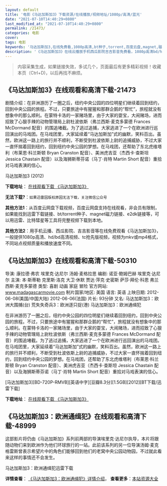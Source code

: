 ```yaml
---
layout: default
title: '电影《马达加斯加3》下载资源/在线播放/视频地址/1080p/高清/蓝光'
date: "2021-07-10T14:40:29+0800"
last_modified_at: "2021-07-10T14:40:29+0800"
permalink: /21473/
categories: 电影
cover:
tags: 电影
keywords: '马达加斯加3,在线免费看,1080p高清,bt种子,torrent,百度云盘,magnet,磁力链,迅雷下载资源'
description: '《马达加斯加3》在线云播放手机西瓜影院吉吉影音免费看，1080p高清bd/hd未删减完整版和tc抢先枪版，mkv/mp4格式，附带bt/torrent种子、magnet/磁力链、百度云盘、网盘资源迅雷下载链接'
---
```


>内容采集生成，如果链接失效，多试几个，页面最后有更多精彩视频！收藏本页（Ctrl+D)，以后再找不麻烦。


## 《马达加斯加3》在线观看和高清下载-21473

剧情介绍：在非洲游历了一圈之后，纽约中央公园的四位明星们继续着回到纽约，回到中央公园的旅程。不过，只要旅途中有猩猩和那群企鹅的“帮忙”，旅程就没有想象中的那么顺利。在蒙特卡洛的一家赌场里，由于大家的耍宝，大闹赌场，进而招致了心狠手辣的动物管理局上尉杜波依斯（弗兰西斯·麦克多蒙德 Frances McDormand 配音）的围追堵截。为了逃过追捕，大家逃进了一个在欧洲进行巡回演出的马戏团。在马戏团里，大家延续着“马达加斯加”式的幽默，笑料百出。虽然，欧洲这一路上的旅行并不顺利，不断受到杜波依斯上尉的追捕威胁，不过大家一直怀揣着回到纽约，回到纽约中央公园的梦想。在马戏团，还帮助了东北虎维塔利（布莱恩·科兰斯顿 Bryan Cranston 配音）、美洲虎吉亚（杰西卡·查斯坦 Jessica Chastain 配音）以及海狮斯蒂芬诺（马丁·肖特 Martin Short 配音）重拾对马戏表演的信心。


马达加斯加3 (2012)

**下载地址**： [在线观看下载 《马达加斯加3》](https://www.btbtdy.me/btdy/dy1189.html) 


**无法下载?**：`如果迅雷因版权原因无法下载，关注微信公众号 `

**其他方法1**：从百度云网盘下载视频，百度云网盘支持在线观看，非会员有限制，如果能找到迅雷下载链接、bt/torrent种子、magnet磁力链接、e2dk链接等，可以用迅雷、比特彗星等工具将完整视频下载到本地。

**其他方法2**：用手机云播、西瓜影院、吉吉影音等在线免费观看《马达加斯加3》，一般提供1080p高清、hd/bd高清视频、tc抢先版视频，视频为mkv或mp4格式，不同站点视频质量和播放速度不同。


## 《马达加斯加3》在线观看和高清下载-50310

导演: 康拉德·弗农 埃里克·达尼尔 汤姆·麦格拉思 编剧: 诺亚·鲍姆巴赫 埃里克·达尼尔 主演: 本·斯蒂勒 克里斯·洛克 大卫·休默 贾达·萍克·史密斯 萨莎·拜伦·科恩 弗兰西斯·麦克多蒙德 类型: 喜剧 动画 家庭 冒险 官方网站: www.madagascarmovie.com 制片国家/地区: 美国 语言: 英语 上映日期: 2012-06-08(美国/中国大陆) 2012-06-06(法国) 片长: 93分钟 又名: 马达加斯加3：欧洲大围捕(台) 荒失失奇兵3：欧洲逐只捉(港) 马达加斯加3：欧洲通缉犯

在非洲游历了一圈之后，纽约中央公园的四位明星们继续着回到纽约，回到中央公园的旅程。不过，只要旅途中有猩猩和那群企鹅的“帮忙”，旅程就没有想象中的那么顺利。在蒙特卡洛的一家赌场里，由于大家的耍宝，大闹赌场，进而招致了心狠手辣的动物管理局上尉杜波依斯（弗兰西斯·麦克多蒙德 Frances McDormand 配音）的围追堵截。为了逃过追捕，大家逃进了一个在欧洲进行巡回演出的马戏团。在马戏团里，大家延续着“马达加斯加”式的幽默，笑料百出。虽然，欧洲这一路上的旅行并不顺利，不断受到杜波依斯上尉的追捕威胁，不过大家一直怀揣着回到纽约，回到纽约中央公园的梦想。在马戏团，还帮助了东北虎维塔利（布莱恩·科兰斯顿 Bryan Cranston 配音）、美洲虎吉亚（杰西卡·查斯坦 Jessica Chastain 配音）以及海狮斯蒂芬诺（马丁·肖特 Martin Short 配音）重拾对马戏表演的信心。


[马达加斯加3][BD-720P-RMVB][英语中字][豆瓣8.3分][1.5GB][2012][BT下载/迅雷下载]

**下载地址**： [在线观看下载 《马达加斯加3》](https://www.btdx8.com/torrent/madagascar_3_europes_most_wanted_2012.html) 


## 《马达加斯加3：欧洲通缉犯》在线观看和高清下载-48999

这部影片将仍由《马达加斯加》系列前两部的导演埃里克·达尼尔执导，本片将跟随动物们来到欧洲作为他们环球旅行的一站。此前该系列的另一位导演汤姆&middot;麦克格雷斯曾表示希望片中的角色们能够回到他们的老窝中央公园动物园，不过就此看来这样的事情还不会发生。


马达加斯加3：欧洲通缉犯迅雷下载

**详情查看**： [《马达加斯加3：欧洲通缉犯》详情介绍](/movie/48999/)， **查看更多**：[本站资源大全](/movie/t/all/)

